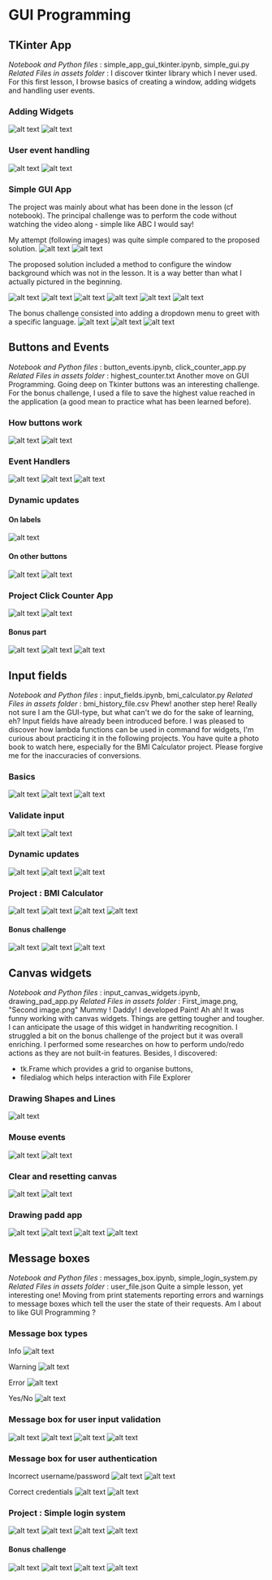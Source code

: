 # GUI Programming

## TKinter App
*Notebook and Python files* : simple_app_gui_tkinter.ipynb, simple_gui.py
*Related Files in assets folder* : 
I discover tkinter library which I never used. For this first lesson, I browse basics of creating a window, adding widgets and handling user events.

### Adding Widgets
![alt text](./screenshots/{F6FB03F6-AFD4-442C-B8E5-32401CD8A908}.png)
![alt text](./screenshots/{8F96D374-0266-4D33-B6D7-CB2AA364391F}.png)

### User event handling
![alt text](./screenshots/{CE7383CC-BEC7-43D7-B95A-8A1FBB6EF76D}.png)
![alt text](./screenshots/{2DD77D33-9189-416E-9549-E981E00F72C7}.png)

### Simple GUI App
The project was mainly about what has been done in the lesson (cf notebook). The principal challenge was to perform the code without watching the video along - simple like ABC I would say! 

My attempt (following images) was quite simple compared to the proposed solution. 
![alt text](./screenshots/{87382224-A4A1-4E69-B78C-10403D4AA952}.png)
![alt text](./screenshots/image.png)

The proposed solution included a method to configure the window background which was not in the lesson. It is a way better than what I actually pictured in the beginning.

![alt text](./screenshots/{C5B9BD20-0FCD-46A6-A25C-521564FA1CBB}.png)
![alt text](./screenshots/{37318137-F9A5-46E3-AABB-0482823BDCE9}.png)
![alt text](./screenshots/{2538B09B-7643-4E8F-8BE3-352657C1B311}.png)
![alt text](./screenshots/{D9B03902-577E-4091-B35C-B8BE80F6C217}.png)
![alt text](./screenshots/{14CA003C-9B73-455C-9D8D-44479F39D2C5}.png)
![alt text](./screenshots/{CC50BB54-EC13-420B-A033-FEB792C4BC67}.png)

The bonus challenge consisted into adding a dropdown menu to greet with a specific language.
![alt text](./screenshots/{1EE5F214-071E-4A4A-85B0-7559E556DF4F}.png)
![alt text](./screenshots/{2E162FFF-86F4-4522-BB65-954DA010A01E}.png)
![alt text](./screenshots/{4790DF45-EA78-4422-874A-566EB4B29A29}.png)

## Buttons and Events
*Notebook and Python files* : button_events.ipynb, click_counter_app.py
*Related Files in assets folder* : highest_counter.txt
Another move on GUI Programming. Going deep on Tkinter buttons was an interesting challenge.
For the bonus challenge, I used a file to save the highest value reached in the application (a good mean to practice what has been learned before).

### How buttons work
![alt text](./screenshots/{A59BB9D5-C229-4139-BFDC-0E8449B568A8}.png)
![alt text](./screenshots/{5268B6C9-3D15-457A-916A-5057E54C8B9C}.png)

### Event Handlers
![alt text](./screenshots/{2991F266-81DC-48E6-AA1A-9F5EA19A9395}.png)
![alt text](./screenshots/{AFDA2D25-E956-40C7-B280-E549A2599B3F}.png)
![alt text](./screenshots/{FAEB1B85-1E04-4211-9F9B-8C9588CDEB99}.png)

### Dynamic updates
#### On labels
![alt text](./screenshots/{7FDFD838-A4A0-401C-992F-7432C543BDE0}.png)
#### On other buttons
![alt text](./screenshots/{5FC3A1DC-5375-43F2-85FB-840F7CF6B33D}.png)
![alt text](./screenshots/{EBB1D715-38C0-4141-B69B-DA89CC6DD36E}.png)

### Project Click Counter App
![alt text](./screenshots/{002B4FC8-9D9F-4C71-9AE0-DE5F72A8FAEF}.png)
![alt text](./screenshots/{591AB34F-2443-4D9C-A86A-5452BC612B14}.png)

#### Bonus part
![alt text](./screenshots/{15208ED0-2F8F-4D13-8F06-46D75A5E118C}.png)
![alt text](./screenshots/{DE83DEC7-40A3-4439-B0A3-26D7AAAA3C22}.png)
![alt text](./screenshots/{19A5291B-44ED-4332-8EAC-3269EF36BDE5}.png)

## Input fields
*Notebook and Python files* : input_fields.ipynb, bmi_calculator.py
*Related Files in assets folder* : bmi_history_file.csv
Phew! another step here! Really not sure I am the GUI-type, but what can't we do for the sake of learning, eh?
Input fields have already been introduced before. I was pleased to discover how lambda functions can be used in command for widgets, I'm curious about practicing it in the following projects.
You have quite a photo book to watch here, especially for the BMI Calculator project. Please forgive me for the inaccuracies of conversions.

### Basics
![alt text](./screenshots/{AA0DD51B-FC72-4204-8300-B5AE7AB62ED8}.png)
![alt text](./screenshots/{37417633-E932-4CA4-8484-14290C06E790}.png)
![alt text](./screenshots/{D721088F-6759-4436-9860-B7D26BDAD621}.png)

### Validate input
![alt text](./screenshots/{2F73C720-1F6D-41CF-8965-6F5EE4641317}.png)
![alt text]({./screenshots/BD3E9CFF-3203-40EF-AC73-83B87FE2BFB8}.png)

### Dynamic updates
![alt text](./screenshots/{5234F283-F661-48A9-BC1B-EAEF42416EBE}.png)
![alt text](./screenshots/{87495190-7690-451D-B2C3-3C7497D1EC63}.png)
![alt text](./screenshots/{B4717BED-36F0-4CD0-B8C2-D17812641887}.png)

### Project : BMI Calculator
![alt text](./screenshots/{F467C5F4-B75E-416E-B30C-353967307C2A}.png)
![alt text](./screenshots/{AB45E6A7-3976-47BE-809D-F8BA5417A477}.png)
![alt text](./screenshots/{A25B8AF9-A0BE-4FAA-8DFB-468F5870AE27}.png)
![alt text](./screenshots/{2E4B270D-0302-4AC3-9C07-68274F8A130E}.png)

#### Bonus challenge
![alt text](./screenshots/{2AE7C6D3-774A-4A9E-8421-42E2F7A7C65C}.png)
![alt text](./screenshots/{6874FB47-818B-4312-A132-A6394221D87C}.png)
![alt text](./screenshots/{7FC1FA4D-75D7-4580-935C-7AE3859E5F9F}.png)

## Canvas widgets
*Notebook and Python files* : input_canvas_widgets.ipynb, drawing_pad_app.py
*Related Files in assets folder* : First_image.png, "Second image.png"
Mummy ! Daddy! I developed Paint! Ah ah! It was funny working with canvas widgets. Things are getting tougher and tougher. I can anticipate the usage of this widget in handwriting recognition.
I struggled a bit on the bonus challenge of the project but it was overall enriching. I performed some researches on how to perform undo/redo actions as they are not built-in features.
Besides, I discovered:
- tk.Frame which provides a grid to organise buttons,
- filedialog which helps interaction with File Explorer

### Drawing Shapes and Lines
![alt text](./screenshots/{01C6FB5D-E994-419B-872E-9E5C2159EE59}.png)

### Mouse events
![alt text](./screenshots/{92AE8152-3899-484D-AD02-77DEC148C289}.png)
![alt text](./screenshots/{16DD3805-448F-4565-82AB-82B195617394}.png)

### Clear and resetting canvas
![alt text](./screenshots/{C7444E54-67FF-43D9-8C42-10CBD4849EC5}.png)
![alt text](./screenshots/{433F021C-56FD-4A9E-8AD7-8F38B2C47617}.png)

### Drawing padd app
![alt text](./screenshots/{6AB1BCCF-089D-477A-8812-14D67EA43118}.png)
![alt text](./screenshots/{C1DFE896-6DCE-45E8-B411-16E47703217F}.png)
![alt text](./screenshots/{5A8335C4-71DA-45DA-8DAA-C9AC5CE984E2}.png)
![alt text](./screenshots/{F92EE66F-D2DF-4140-AA80-097743B98042}.png)

## Message boxes
*Notebook and Python files* : messages_box.ipynb, simple_login_system.py
*Related Files in assets folder* : user_file.json
Quite a simple lesson, yet interesting one! Moving from print statements reporting errors and warnings to message boxes which tell the user the state of their requests. Am I about to like GUI Programming ?

### Message box types
Info
![alt text](./screenshots/{0AC53B3B-0FC8-484D-87D7-14044E95A88B}.png)

Warning
![alt text](./screenshots/{118EE100-1343-42EB-ACCB-662EAE6E9EB9}.png)

Error
![alt text](./screenshots/{E2F0554F-9DAE-4EC3-90C7-08133815803B}.png)

Yes/No
![alt text](./screenshots/{2B20F391-39FD-481B-BA8B-A6CA960B97D2}.png)


### Message box for user input validation
![alt text](./screenshots/{7E205575-CC30-473F-86DA-AAA4A549C56C}.png)
![alt text](./screenshots/{4075284F-B7B9-42C4-B283-4AE05359A373}.png)
![alt text](./screenshots/{F36E342C-E650-4923-89AA-124324057993}.png)
![alt text](./screenshots/{5BD252CA-1CF4-4B2E-AC2C-34D570AD4F19}.png)

### Message box for user authentication
Incorrect username/password
![alt text](./screenshots/{B997CBAD-9C3F-4AFD-92F2-5834B7540CE2}.png)
![alt text](./screenshots/{7C351884-2367-4E4C-A810-521903FEB586}.png)

Correct credentials
![alt text](./screenshots/{79F3CA02-9809-4D9E-B331-A4197D00EAB4}.png)
![alt text](./screenshots/{F43DB5FB-8D93-4B2F-8544-4A0AC5CBF1B9}.png)

### Project : Simple login system
![alt text](./screenshots/{B762CB8B-FC41-4068-8D56-98977F7DE33E}.png)
![alt text](./screenshots/{2796091A-7107-4D63-8317-98A47C7D4985}.png)
![alt text](./screenshots/{F05ADEB4-211F-40EC-897F-D7EDEEEB0B35}.png)
![alt text](./screenshots/{F89EEE91-23BA-4767-910F-3596B3A947CF}.png)

#### Bonus challenge
![alt text](./screenshots/{7283B976-6832-4863-BCDB-A8EF3E924500}.png)
![alt text](./screenshots/{2354B46D-2112-4037-BB06-F077F4D6E9F0}.png)
![alt text](./screenshots/{C185B0FF-03C8-4956-A2BC-0250A009F990}.png)
![alt text](./screenshots/{D971E3E1-0AC7-4BA6-8CE1-E6A2BE29DBE8}.png)